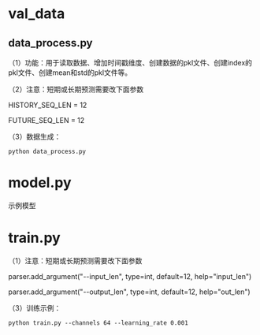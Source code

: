 # val_data
## data_process.py
（1）功能：用于读取数据、增加时间戳维度、创建数据的pkl文件、创建index的pkl文件、创建mean和std的pkl文件等。

（2）注意：短期或长期预测需要改下面参数

HISTORY_SEQ_LEN = 12

FUTURE_SEQ_LEN = 12

（3）数据生成：
```
python data_process.py
```
# model.py
示例模型
# train.py
（1）注意：短期或长期预测需要改下面参数

parser.add_argument("--input_len", type=int, default=12, help="input_len")

parser.add_argument("--output_len", type=int, default=12, help="out_len")

（3）训练示例：
```
python train.py --channels 64 --learning_rate 0.001
```

